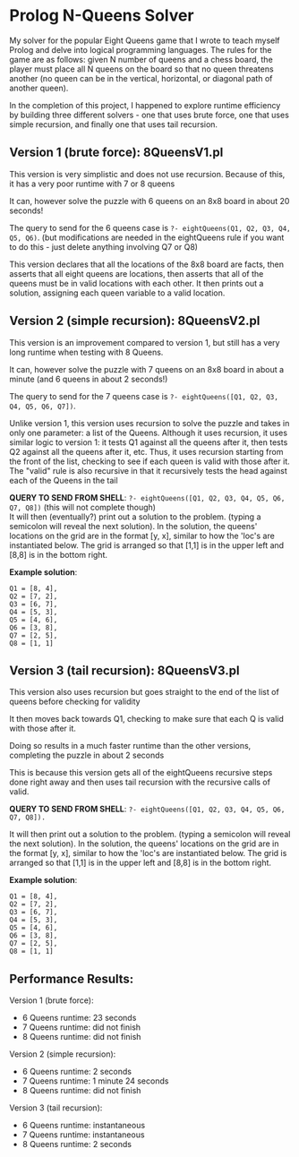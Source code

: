 # Prolog N-Queens Solver

My solver for the popular Eight Queens game that I wrote to teach myself Prolog and delve into logical programming languages. The rules for the game are as follows: given N number of queens and a chess board, the player must place all N queens on the board so that no queen threatens another (no queen can be in the vertical, horizontal, or diagonal path of another queen).

In the completion of this project, I happened to explore runtime efficiency by building three different solvers - one that uses brute force, one that uses simple recursion, and finally one that uses tail recursion. 

## Version 1 (brute force): 8QueensV1.pl

This version is very simplistic and does not use recursion. Because of this, it has a very poor runtime	with 7 or 8 queens	

It can, however solve the puzzle with 6 queens on an 8x8 board in about 20 seconds!											

The query to send for the 6 queens case is  `?- eightQueens(Q1, Q2, Q3, Q4, Q5, Q6)`. (but modifications are needed in the eightQueens rule if you want to do this - just delete anything involving Q7 or Q8)	
		 																												
This version declares that all the locations of the 8x8 board are facts, then asserts that all eight queens are locations, then asserts that all of the queens must be in valid locations with each other. It then prints out a solution, assigning each queen variable to a valid location.

## Version 2 (simple recursion): 8QueensV2.pl

This version is an improvement compared to version 1, but still has a very long runtime when testing with 8 Queens. 	

It can, however solve the puzzle with 7 queens on an 8x8 board in about a minute (and 6 queens in about 2 seconds!)	

The query to send for the 7 queens case is `?- eightQueens([Q1, Q2, Q3, Q4, Q5, Q6, Q7])`.							
		 																										
Unlike version 1, this version uses recursion to solve the puzzle and takes in only one parameter: a list of the Queens. Although it uses recursion, it uses similar logic to version 1: it tests Q1 against all the queens after it, then tests Q2 against all the queens after it, etc. Thus, it uses recursion starting from the front of the list, checking to see if each queen is valid with those after it. The "valid" rule is also recursive in that it recursively tests the head against each of the Queens in the tail		

**QUERY TO SEND FROM SHELL**: `?- eightQueens([Q1, Q2, Q3, Q4, Q5, Q6, Q7, Q8])` (this will not complete though)													
It will then (eventually?) print out a solution to the problem. (typing a semicolon will reveal the next solution). In the solution, the queens' locations on the grid are in the format [y, x], similar to how the 'loc's are instantiated below. The grid is arranged so that [1,1] is in the upper left and [8,8] is in the bottom right.

**Example solution**:

	Q1 = [8, 4],																												
	Q2 = [7, 2],																												
	Q3 = [6, 7],																												
	Q4 = [5, 3],																												
	Q5 = [4, 6],																												
	Q6 = [3, 8],																												
	Q7 = [2, 5],																												
	Q8 = [1, 1]

## Version 3 (tail recursion): 8QueensV3.pl
											 													
This version also uses recursion but goes straight to the end of the list of queens before checking for validity			

It then moves back towards Q1, checking to make sure that each Q is valid with those after it.								

Doing so results in a much faster runtime than the other versions, completing the puzzle in about 2 seconds					

This is because this version gets all of the eightQueens recursive steps done right away and then uses tail recursion with the recursive calls of valid.																	
			 																												
**QUERY TO SEND FROM SHELL**: `?- eightQueens([Q1, Q2, Q3, Q4, Q5, Q6, Q7, Q8]).`													

It will then print out a solution to the problem. (typing a semicolon will reveal the next solution). In the solution, the queens' locations on the grid are in the format [y, x], similar to how the 'loc's are instantiated below. The grid is arranged so that [1,1] is in the upper left and [8,8] is in the bottom right.

**Example solution**:

	Q1 = [8, 4],																												
	Q2 = [7, 2],																												
	Q3 = [6, 7],																												
	Q4 = [5, 3],																												
	Q5 = [4, 6],																												
	Q6 = [3, 8],																												
	Q7 = [2, 5],																												
	Q8 = [1, 1] 

## Performance Results:

Version 1 (brute force): 

 * 6 Queens runtime: 23 seconds
 * 7 Queens runtime: did not finish
 * 8 Queens runtime: did not finish

Version 2 (simple recursion): 

 * 6 Queens runtime: 2 seconds
 * 7 Queens runtime: 1 minute 24 seconds
 * 8 Queens runtime: did not finish

Version 3 (tail recursion):

 * 6 Queens runtime: instantaneous
 * 7 Queens runtime: instantaneous
 * 8 Queens runtime: 2 seconds